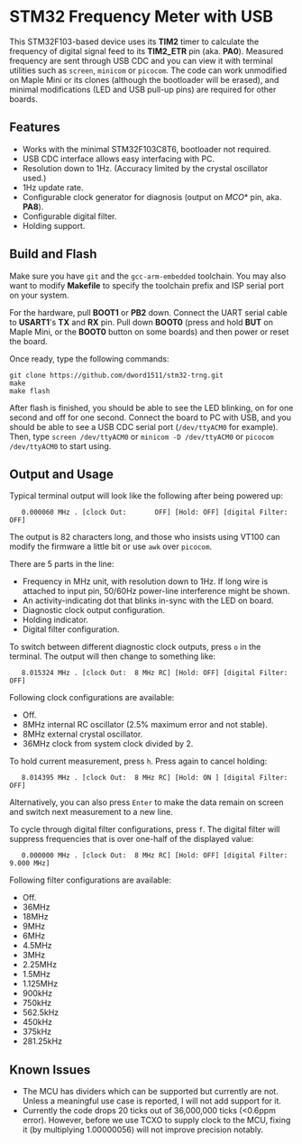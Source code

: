 STM32 Frequency Meter with USB
==============================

This STM32F103-based device uses its **TIM2** timer to calculate the frequency of digital signal feed to its **TIM2_ETR** pin (aka. **PA0**).
Measured frequency are sent through USB CDC and you can view it with terminal utilities such as `screen`, `minicom` or `picocom`.
The code can work unmodified on Maple Mini or its clones (although the bootloader will be erased),
and minimal modifications (LED and USB pull-up pins) are required for other boards.

Features
--------

* Works with the minimal STM32F103C8T6, bootloader not required.
* USB CDC interface allows easy interfacing with PC.
* Resolution down to 1Hz. (Accuracy limited by the crystal oscillator used.)
* 1Hz update rate.
* Configurable clock generator for diagnosis (output on *MCO** pin, aka. **PA8**).
* Configurable digital filter.
* Holding support.

Build and Flash
---------------

Make sure you have `git` and the `gcc-arm-embedded` toolchain.
You may also want to modify **Makefile** to specify the toolchain prefix and ISP serial port on your system.

For the hardware, pull **BOOT1** or **PB2** down.
Connect the UART serial cable to **USART1**'s **TX** and **RX** pin.
Pull down **BOOT0** (press and hold **BUT** on Maple Mini, or the **BOOT0** button on some boards)
and then power or reset the board.

Once ready, type the following commands:


```
git clone https://github.com/dword1511/stm32-trng.git
make
make flash
```

After flash is finished, you should be able to see the LED blinking, on for one second and off for one second.
Connect the board to PC with USB, and you should be able to see a USB CDC serial port (`/dev/ttyACM0` for example).
Then, type `screen /dev/ttyACM0` or `minicom -D /dev/ttyACM0` or `picocom /dev/ttyACM0` to start using.

Output and Usage
----------------

Typical terminal output will look like the following after being powered up:


```
   0.000060 MHz . [clock Out:       OFF] [Hold: OFF] [digital Filter:        OFF]
```

The output is 82 characters long, and those who insists using VT100 can modify the firmware a little bit or use `awk` over `picocom`.

There are 5 parts in the line:

* Frequency in MHz unit, with resolution down to 1Hz. If long wire is attached to input pin, 50/60Hz power-line interference might be shown.
* An activity-indicating dot that blinks in-sync with the LED on board.
* Diagnostic clock output configuration.
* Holding indicator.
* Digital filter configuration.

To switch between different diagnostic clock outputs, press `o` in the terminal.
The output will then change to something like:


```
   8.015324 MHz . [clock Out:  8 MHz RC] [Hold: OFF] [digital Filter:        OFF]
```

Following clock configurations are available:

* Off.
* 8MHz internal RC oscillator (2.5% maximum error and not stable).
* 8MHz external crystal oscillator.
* 36MHz clock from system clock divided by 2.

To hold current measurement, press `h`. Press again to cancel holding:


```
   8.014395 MHz . [clock Out:  8 MHz RC] [Hold: ON ] [digital Filter:        OFF]
```

Alternatively, you can also press `Enter` to make the data remain on screen and switch next measurement to a new line.

To cycle through digital filter configurations, press `f`.
The digital filter will suppress frequencies that is over one-half of the displayed value:


```
   0.000000 MHz . [clock Out:  8 MHz RC] [Hold: OFF] [digital Filter:  9.000 MHz]
```

Following filter configurations are available:

* Off.
* 36MHz
* 18MHz
* 9MHz
* 6MHz
* 4.5MHz
* 3MHz
* 2.25MHz
* 1.5MHz
* 1.125MHz
* 900kHz
* 750kHz
* 562.5kHz
* 450kHz
* 375kHz
* 281.25kHz

Known Issues
------------

* The MCU has dividers which can be supported but currently are not.
  Unless a meaningful use case is reported, I will not add support for it.
* Currently the code drops 20 ticks out of 36,000,000 ticks (<0.6ppm error).
  However, before we use TCXO to supply clock to the MCU, fixing it (by multiplying 1.00000056)
  will not improve precision notably.
